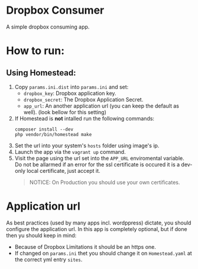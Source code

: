 # Dropbox Consumer
A simple dropbox consuming app.

# How to run:

## Using Homestead:

1. Copy `params.ini.dist` into `params.ini` and set:
   * `dropbox_key`: Dropbox application key.
   * `dropbox_secret`: The Dropbox Application Secret.
   * `app_url`: An another application url (you can keep the default as well). (look bellow for this setting)
2. If Homestead is **not** intalled run the following commands:
    ```
    composer install --dev
    php vendor/bin/homestead make
    ```
3. Set the url into your system's `hosts` folder using image's ip.
4. Launch the app via the `vagrant up` command.
5. Visit the page using the url set into the `APP_URL` enviromental variable. Do not be allarmed if an error for the ssl certificate is occured it is a dev-only local certificate, just accept it.
   > NOTICE: On Production you should use your own certificates.

# Application url

As best practices (used by many apps incl. wordppress) dictate, you should configure the application url. In this app is completely optional, but if done then yu should keep in mind:

* Because of Dropbox Limitations it should be an https one.
* If changed on `params.ini` thet you should change it on `Homestead.yaml` at the correct yml entry `sites`.